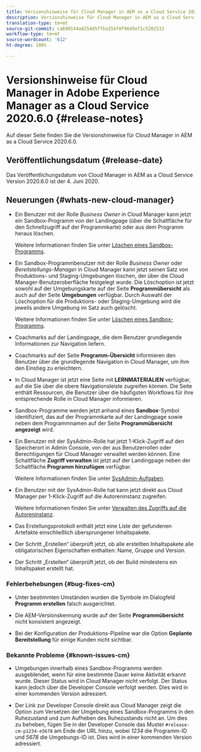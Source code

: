 ```yaml
---
title: Versionshinweise für Cloud Manager in AEM as a Cloud Service 2020.6.0
description: Versionshinweise für Cloud Manager in AEM as a Cloud Service 2020.6.0
translation-type: tm+mt
source-git-commit: ca690144a8254d5ffba354f0f96d9ef1c5202533
workflow-type: tm+mt
source-wordcount: '612'
ht-degree: 100%

---
```



# Versionshinweise für Cloud Manager in Adobe Experience Manager as a Cloud Service 2020.6.0 {#release-notes}

Auf dieser Seite finden Sie die Versionshinweise für Cloud Manager in AEM as a Cloud Service 2020.6.0.

## Veröffentlichungsdatum {#release-date}

Das Veröffentlichungsdatum von Cloud Manager in AEM as a Cloud Service Version 2020.6.0 ist der 4. Juni 2020.

## Neuerungen {#whats-new-cloud-manager}

* Ein Benutzer mit der Rolle *Business Owner* in Cloud Manager kann jetzt ein Sandbox-Programm von der Landingpage (über die Schaltfläche für den Schnellzugriff auf der Programmkarte) oder aus dem Programm heraus löschen.

   Weitere Informationen finden Sie unter [Löschen eines Sandbox-Programms](https://docs.adobe.com/content/help/de-DE/experience-manager-cloud-service/onboarding/getting-access/cloud-service-programs/creating-a-program.html).

* Ein Sandbox-Programmbenutzer mit der Rolle *Business Owner* oder *Bereitstellungs-Manager* in Cloud Manager kann jetzt seinen Satz von Produktions- und Staging-Umgebungen löschen, der über die Cloud Manager-Benutzeroberfläche festgelegt wurde. Die Löschoption ist jetzt sowohl auf der Umgebungskarte auf der Seite **Programmübersicht** als auch auf der Seite **Umgebungen** verfügbar. Durch Auswahl der Löschoption für die Produktions- oder Staging-Umgebung wird die jeweils andere Umgebung im Satz auch gelöscht.

   Weitere Informationen finden Sie unter [Löschen eines Sandbox-Programms](https://docs.adobe.com/content/help/en/experience-manager-cloud-service/onboarding/getting-access/cloud-service-programs/creating-a-program.html).

* Coachmarks auf der Landingpage, die dem Benutzer grundlegende Informationen zur Navigation liefern.

* Coachmarks auf der Seite **Programm-Übersicht** informieren den Benutzer über die grundlegende Navigation in Cloud Manager, um ihm den Einstieg zu erleichtern.

* In Cloud Manager ist jetzt eine Seite mit **LERNMATERIALIEN** verfügbar, auf die Sie über die obere Navigationsleiste zugreifen können. Die Seite enthält Ressourcen, die Benutzer über die häufigsten Workflows für ihre entsprechende Rolle in Cloud Manager informieren.

* Sandbox-Programme werden jetzt anhand eines **Sandbox**-Symbol identifiziert, das auf der Programmkarte auf der Landingpage sowie neben dem Programmnamen auf der Seite **Programmübersicht angezeigt** wird.

* Ein Benutzer mit der SysAdmin-Rolle hat jetzt 1-Klick-Zugriff auf den Speicherort in Admin Console, von der aus Benutzerrollen oder Berechtigungen für Cloud Manager verwaltet werden können. Eine Schaltfläche **Zugriff verwalten** ist jetzt auf der Landingpage neben der Schaltfläche **Programm hinzufügen** verfügbar.

   Weitere Informationen finden Sie unter [SysAdmin-Aufgaben](https://docs.adobe.com/content/help/de-DE/experience-manager-cloud-service/onboarding/getting-access/navigation.html#sysadmin-tasks).

* Ein Benutzer mit der SysAdmin-Rolle hat kann jetzt direkt aus Cloud Manager per 1-Klick-Zugriff auf die Autoreninstanz zugreifen.

   Weitere Informationen finden Sie unter [Verwalten des Zugriffs auf die Autoreninstanz](https://docs.adobe.com/content/help/de-DE/experience-manager-cloud-service/onboarding/getting-access/navigation.html#manage-access-aem).

* Das Erstellungsprotokoll enthält jetzt eine Liste der gefundenen Artefakte einschließlich übersprungener Inhaltspakete.

* Der Schritt „Erstellen“ überprüft jetzt, ob alle erstellten Inhaltspakete alle obligatorischen Eigenschaften enthalten: Name, Gruppe und Version.

* Der Schritt „Erstellen“ überprüft jetzt, ob der Build mindestens ein Inhaltspaket erstellt hat.

### Fehlerbehebungen {#bug-fixes-cm}

* Unter bestimmten Umständen wurden die Symbole im Dialogfeld **Programm erstellen** falsch ausgerichtet.

* Die AEM-Versionskennung wurde auf der Seite **Programmübersicht** nicht konsistent angezeigt.

* Bei der Konfiguration der Produktions-Pipeline war die Option **Geplante Bereitstellung** für einige Kunden nicht sichtbar.

### Bekannte Probleme {#known-issues-cm}

* Umgebungen innerhalb eines Sandbox-Programms werden ausgeblendet, wenn für eine bestimmte Dauer keine Aktivität erkannt wurde. Dieser Status wird in Cloud Manager nicht verfolgt. Der Status kann jedoch über die Developer Console verfolgt werden. Dies wird in einer kommenden Version adressiert.

* Der Link zur Developer Console direkt aus Cloud Manager zeigt die Option zum Versetzen der Umgebung eines Sandbox-Programms in den Ruhezustand und zum Aufheben des Ruhezustands nicht an. Um dies zu beheben, fügen Sie in der Developer Console das Muster `#release-cm-p1234-e5678` am Ende der URL hinzu, wobei *1234* die Programm-ID und *5678* die Umgebungs-ID ist. Dies wird in einer kommenden Version adressiert.
